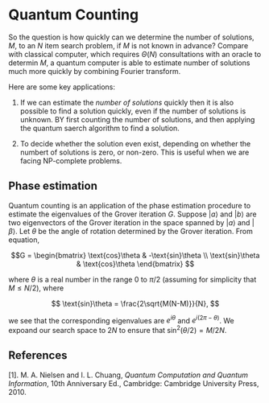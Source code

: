 # Quantum Counting

So the question is how quickly can we determine the number of solutions, $M$, to an $N$ item search problem, if $M$ is not known in advance? Compare with classical computer, which requires $\Theta(N)$ consultations with an oracle to determin $M$, a quantum computer is able to estimate number of solutions much more quickly by combining Fourier transform.

Here are some key applications:

1.  If we can estimate the *number of solutions* quickly then it is also possible to find a solution quickly, even if the number of solutions is unknown. BY first counting the number of solutions, and then applying the quantum saerch algorithm to find a solution.

2.  To decide whether the solution even exist, depending on whether the numbert of solutions is zero, or non-zero. This is useful when we are facing NP-complete problems.

## Phase estimation

Quantum counting is an application of the phase estimation procedure to estimate the eigenvalues of the Grover iteration $G$. Suppose $|a\rangle$ and $|b\rangle$ are two eigenvectors of the Grover iteration in the space spanned by $|a\rangle$ and $|\beta\rangle$. Let $\theta$ be the angle of rotation determined by the Grover iteration. From equation,

$$G = 
\begin{bmatrix}
\text{cos}\theta & -\text{sin}\theta \\
\text{sin}\theta & \text{cos}\theta
\end{bmatrix}
$$

where $\theta$ is a real number in the range $0$ to $\pi/2$ (assuming for simplicity that $M\leq N/2$), where

$$
\text{sin}\theta = \frac{2\sqrt{M(N-M)}}{N},
$$

we see that the corresponding eigenvalues are $e^{i\theta}$ and $e^{i(2\pi - \theta)}$. We expoand our search space to $2N$ to ensure that $\text{sin}^{2}(\theta/2) = M/2N$.

## References 

[1]. M. A. Nielsen and I. L. Chuang, *Quantum Computation and Quantum Information*, 10th Anniversary Ed., Cambridge: Cambridge University Press, 2010.
